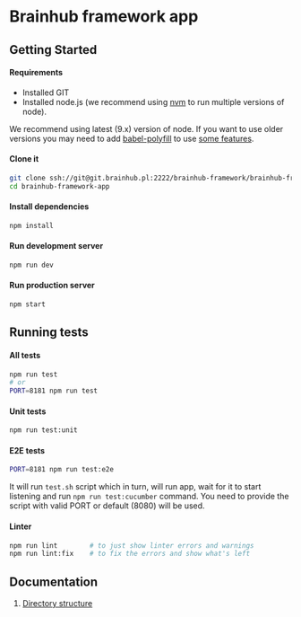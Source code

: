 # Brainhub framework app

## Getting Started

#### Requirements
- Installed GIT
- Installed node.js (we recommend using [nvm](https://github.com/creationix/nvm) to run multiple versions of node).

We recommend using latest (9.x) version of node. If you want to use older versions you may need to add [babel-polyfill](https://babeljs.io/docs/usage/polyfill/) to use [some features](http://node.green/).

#### Clone it
```sh
git clone ssh://git@git.brainhub.pl:2222/brainhub-framework/brainhub-framework-app.git
cd brainhub-framework-app
```

#### Install dependencies
```sh
npm install
```

#### Run development server
```sh
npm run dev
```

#### Run production server
```sh
npm start
```

## Running tests

#### All tests
```sh
npm run test
# or
PORT=8181 npm run test
```

#### Unit tests
```sh
npm run test:unit
```

#### E2E tests
```sh
PORT=8181 npm run test:e2e
```
It will run `test.sh` script which in turn, will run app, wait for it to start listening and run `npm run test:cucumber` command.
You need to provide the script with valid PORT or default (8080) will be used.

#### Linter
```sh
npm run lint        # to just show linter errors and warnings
npm run lint:fix    # to fix the errors and show what's left
```

## Documentation
1. [Directory structure](docs/directoryStructure)
